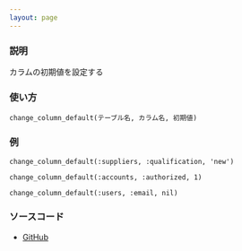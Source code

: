 ```yaml
---
layout: page
---
```

### 説明
カラムの初期値を設定する

### 使い方
    change_column_default(テーブル名, カラム名, 初期値)

### 例
    change_column_default(:suppliers, :qualification, 'new')

    change_column_default(:accounts, :authorized, 1)

    change_column_default(:users, :email, nil)

### ソースコード
* [GitHub](https://github.com/rails/rails/blob/7785417984f61a9d5e00416c13b89dce2ee02daf/activerecord/lib/active_record/connection_adapters/abstract/schema_statements.rb#L437)
